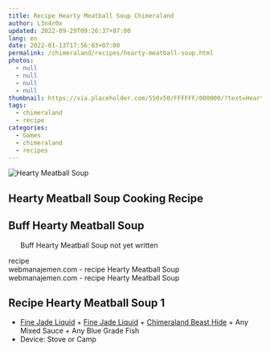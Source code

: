 ```yaml
---
title: Recipe Hearty Meatball Soup Chimeraland
author: L3n4r0x
updated: 2022-09-29T09:26:37+07:00
lang: en
date: 2022-01-13T17:56:03+07:00
permalink: /chimeraland/recipes/hearty-meatball-soup.html
photos:
  - null
  - null
  - null
  - null
thumbnail: https://via.placeholder.com/550x50/FFFFFF/000000/?text=Hearty Meatball Soup
tags:
  - chimeraland
  - recipe
categories:
  - Games
  - chimeraland
  - recipes
---
```


<link
  rel="stylesheet"
  href="https://rawcdn.githack.com/dimaslanjaka/Web-Manajemen/870a349/css/bootstrap-5-3-0-alpha3-wrapper.css"
/>
<section id="bootstrap-wrapper">
  <div data-bs-theme="dark">
    <div class="card mb-2">
      <div class="card-body">
        <div class="row g-0">
          <div class="col-sm-4 position-relative mb-2">
            <img
              src="https://via.placeholder.com/600"
              class="card-img fit-cover w-100 h-100"
              alt="Hearty Meatball Soup"
              data-fancybox="true"
            />
          </div>
          <div class="col-sm-8 mb-2">
            <div class="card-body">
              <div class="d-flex flex-row align-items-center mb-3">
                <h2 class="fs-5">Hearty Meatball Soup Cooking Recipe</h2>
              </div>
              <h2 class="card-title fs-5">Buff Hearty Meatball Soup</h2>
              <div class="card-text">
                <ul>
                  Buff Hearty Meatball Soup not yet written
                </ul>
              </div>
              <span class="badge rounded-pill">recipe</span>
            </div>
            <div class="card-footer text-end text-muted mt-auto">
              webmanajemen.com - recipe Hearty Meatball Soup
            </div>
          </div>
        </div>
      </div>
      <div class="card-footer text-end text-muted">
        webmanajemen.com - recipe Hearty Meatball Soup
      </div>
    </div>
    <div class="row mb-2">
      <div class="col-12 col-lg-6 recipe-item mb-2">
        <div class="card">
          <div class="card-body">
            <h2 class="card-title fs-5">Recipe Hearty Meatball Soup 1</h2>
            <div class="card-text">
              <ul>
                <li>
                  <a
                    class="text-decoration-none text-primary"
                    href="/chimeraland/materials/fine-jade-liquid.html"
                    >Fine Jade Liquid</a
                  ><span> + </span
                  ><a
                    class="text-decoration-none text-primary"
                    href="/chimeraland/materials/fine-jade-liquid.html"
                    >Fine Jade Liquid</a
                  ><span> + </span
                  ><a
                    class="text-decoration-none text-primary"
                    href="/chimeraland/materials/chimeraland-beast-hide.html"
                    >Chimeraland Beast Hide</a
                  ><span> + </span>Any Mixed Sauce<span> + </span>Any Blue Grade
                  Fish
                </li>
                <li>Device: Stove or Camp</li>
              </ul>
            </div>
          </div>
        </div>
      </div>
    </div>
  </div>
</section>